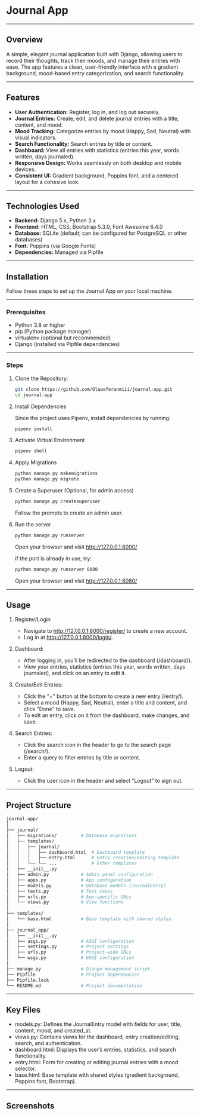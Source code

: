 # Journal App

---

## Overview
A simple, elegant journal application built with Django, allowing users to record their thoughts, track their moods, and manage their entries with ease. The app features a clean, user-friendly interface with a gradient background, mood-based entry categorization, and search functionality.

---

## Features
- **User Authentication:** Register, log in, and log out securely.
- **Journal Entries:** Create, edit, and delete journal entries with a title, content, and mood.
- **Mood Tracking:** Categorize entries by mood (Happy, Sad, Neutral) with visual indicators.
- **Search Functionality:** Search entries by title or content.
- **Dashboard:** View all entries with statistics (entries this year, words written, days journaled).
- **Responsive Design:** Works seamlessly on both desktop and mobile devices.
- **Consistent UI:** Gradient background, Poppins font, and a centered layout for a cohesive look.

---

## Technologies Used
- **Backend:** Django 5.x, Python 3.x
- **Frontend:** HTML, CSS, Bootstrap 5.3.0, Font Awesome 6.4.0
- **Database:** SQLite (default; can be configured for PostgreSQL or other databases)
- **Font:** Poppins (via Google Fonts)
- **Dependencies:** Managed via Pipfile

---

## Installation
Follow these steps to set up the Journal App on your local machine.

---

### Prerequisites
- Python 3.8 or higher
- pip (Python package manager)
- virtualenv (optional but recommended)
- Django (installed via Pipfile dependencies)

---

### Steps
1. Clone the Repository:
    ```sh
    git clone https://github.com/Oluwaferanmiii/journal-app.git
    cd journal-app
    ```
2. Install Dependencies
    
    Since the project uses Pipenv, install dependencies by running:
    ```sh
    pipenv install
    ```
3. Activate Virtual Environment
   ```sh
   pipenv shell
   ```
4. Apply Migrations
   ```sh
   python manage.py makemigrations
   python manage.py migrate
   ```
5. Create a Superuser (Optional, for admin access)
   ```sh
   python manage.py createsuperuser
   ```
   Follow the prompts to create an admin user.
6. Run the server
   ```sh
   python manage.py runserver
   ```
   Open your browser and visit http://127.0.0.1:8000/

   if the port is already in use, try:
   ```sh
   python manage.py runserver 8080
   ```
   Open your browser and visit http://127.0.0.1:8080/

---

## Usage
1. Register/Login
    - Navigate to http://127.0.0.1:8000/register/ to create a new account.
    - Log in at http://127.0.0.1:8000/login/.

2. Dashboard:
    - After logging in, you’ll be redirected to the dashboard (/dashboard/).
    - View your entries, statistics (entries this year, words written, days journaled), and click on an entry to edit it.

3. Create/Edit Entries:
    - Click the "+" button at the bottom to create a new entry (/entry/).
    - Select a mood (Happy, Sad, Neutral), enter a title and content, and click "Done" to save.
    - To edit an entry, click on it from the dashboard, make changes, and save.

4. Search Entries:
    - Click the search icon in the header to go to the search page (/search/).
    - Enter a query to filter entries by title or content.

5. Logout:
    - Click the user icon in the header and select "Logout" to sign out.

---

## Project Structure
```sh
journal-app/
│
├── journal/
│   ├── migrations/         # Database migrations
│   ├── templates/
│   │   ├── journal/
│   │   │   ├── dashboard.html  # Dashboard template
│   │   │   ├── entry.html      # Entry creation/editing template
│   │   └── └── ...             # Other templates
│   ├── __init__.py
│   ├── admin.py            # Admin panel configuration
│   ├── apps.py             # App configuration
│   ├── models.py           # Database models (JournalEntry)
│   ├── tests.py            # Test cases
│   ├── urls.py             # App-specific URLs
│   └── views.py            # View functions
│
├── templates/
│   └── base.html           # Base template with shared styles
│ 
├── journal_app/
│   ├── __init__.py
│   ├── asgi.py             # ASGI configuration
│   ├── settings.py         # Project settings
│   ├── urls.py             # Project-wide URLs
│   └── wsgi.py             # WSGI configuration
│
├── manage.py               # Django management script
├── Pipfile                 # Project dependencies
├── Pipfile.lock
└── README.md               # Project documentation
```

---

## Key Files
- models.py: Defines the JournalEntry model with fields for user, title, content, mood, and created_at.
- views.py: Contains views for the dashboard, entry creation/editing, search, and authentication.
- dashboard.html: Displays the user’s entries, statistics, and search functionality.
- entry.html: Form for creating or editing journal entries with a mood selector.
- base.html: Base template with shared styles (gradient background, Poppins font, Bootstrap).

---

## Screenshots